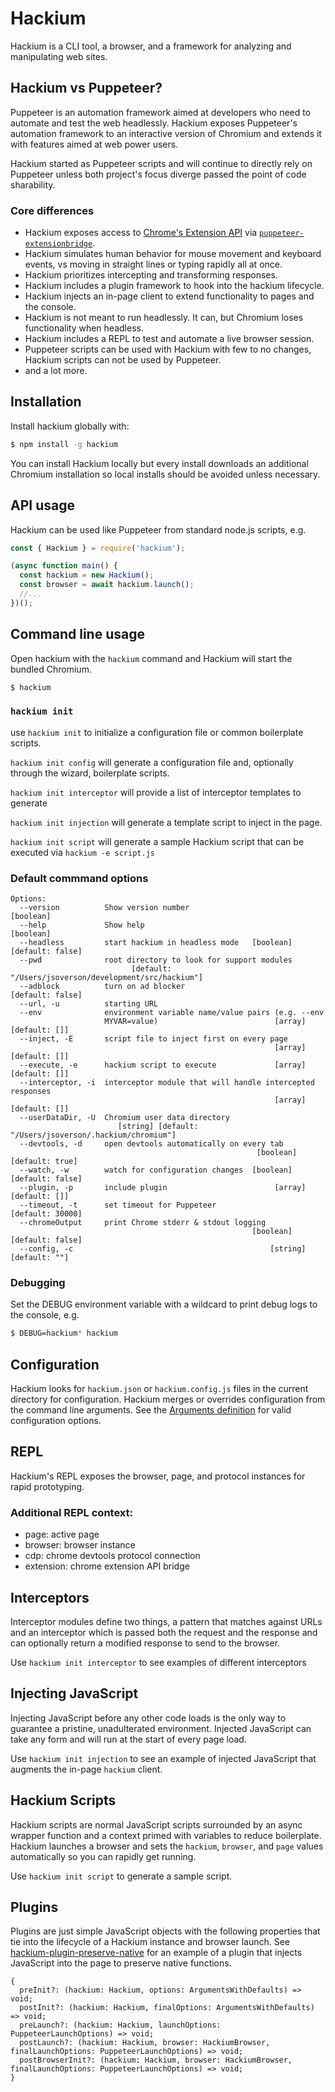 # Hackium

Hackium is a CLI tool, a browser, and a framework for analyzing and manipulating web sites.

## Hackium vs Puppeteer?

Puppeteer is an automation framework aimed at developers who need to automate and test the web headlessly. Hackium exposes Puppeteer's automation framework to an interactive version of Chromium and extends it with features aimed at web power users.

Hackium started as Puppeteer scripts and will continue to directly rely on Puppeteer unless both project's focus diverge passed the point of code sharability.

### Core differences

- Hackium exposes access to [Chrome's Extension API](https://developer.chrome.com/extensions/api_index) via [`puppeteer-extensionbridge`](github.com/jsoverson/puppeteer-extensionbridge).
- Hackium simulates human behavior for mouse movement and keyboard events, vs moving in straight lines or typing rapidly all at once.
- Hackium prioritizes intercepting and transforming responses.
- Hackium includes a plugin framework to hook into the hackium lifecycle.
- Hackium injects an in-page client to extend functionality to pages and the console.
- Hackium is not meant to run headlessly. It can, but Chromium loses functionality when headless.
- Hackium includes a REPL to test and automate a live browser session.
- Puppeteer scripts can be used with Hackium with few to no changes, Hackium scripts can not be used by Puppeteer.
- and a lot more.

## Installation

Install hackium globally with:

```bash
$ npm install -g hackium
```

You can install Hackium locally but every install downloads an additional Chromium installation so local installs should be avoided unless necessary.

## API usage

Hackium can be used like Puppeteer from standard node.js scripts, e.g.

```js
const { Hackium } = require('hackium');

(async function main() {
  const hackium = new Hackium();
  const browser = await hackium.launch();
  //...
})();
```

## Command line usage

Open hackium with the `hackium` command and Hackium will start the bundled Chromium.

```bash
$ hackium
```

### `hackium init`

use `hackium init` to initialize a configuration file or common boilerplate scripts.

`hackium init config` will generate a configuration file and, optionally through the wizard, boilerplate scripts.

`hackium init interceptor` will provide a list of interceptor templates to generate

`hackium init injection` will generate a template script to inject in the page.

`hackium init script` will generate a sample Hackium script that can be executed via `hackium -e script.js`

### Default commmand options

```
Options:
  --version          Show version number                               [boolean]
  --help             Show help                                         [boolean]
  --headless         start hackium in headless mode   [boolean] [default: false]
  --pwd              root directory to look for support modules
                           [default: "/Users/jsoverson/development/src/hackium"]
  --adblock          turn on ad blocker                         [default: false]
  --url, -u          starting URL
  --env              environment variable name/value pairs (e.g. --env
                     MYVAR=value)                          [array] [default: []]
  --inject, -E       script file to inject first on every page
                                                           [array] [default: []]
  --execute, -e      hackium script to execute             [array] [default: []]
  --interceptor, -i  interceptor module that will handle intercepted responses
                                                           [array] [default: []]
  --userDataDir, -U  Chromium user data directory
                        [string] [default: "/Users/jsoverson/.hackium/chromium"]
  --devtools, -d     open devtools automatically on every tab
                                                       [boolean] [default: true]
  --watch, -w        watch for configuration changes  [boolean] [default: false]
  --plugin, -p       include plugin                        [array] [default: []]
  --timeout, -t      set timeout for Puppeteer                  [default: 30000]
  --chromeOutput     print Chrome stderr & stdout logging
                                                      [boolean] [default: false]
  --config, -c                                            [string] [default: ""]
```

### Debugging

Set the DEBUG environment variable with a wildcard to print debug logs to the console, e.g.

```bash
$ DEBUG=hackium* hackium
```

## Configuration

Hackium looks for `hackium.json` or `hackium.config.js` files in the current directory for configuration. Hackium merges or overrides configuration from the command line arguments. See the [Arguments definition](https://github.com/jsoverson/hackium/blob/master/src/arguments.ts#L25-L42) for valid configuration options.

## REPL

Hackium's REPL exposes the browser, page, and protocol instances for rapid prototyping.

### Additional REPL context:

- page: active page
- browser: browser instance
- cdp: chrome devtools protocol connection
- extension: chrome extension API bridge

## Interceptors

Interceptor modules define two things, a pattern that matches against URLs and an interceptor which is passed both the request and the response and can optionally return a modified response to send to the browser.

Use `hackium init interceptor` to see examples of different interceptors

## Injecting JavaScript

Injecting JavaScript before any other code loads is the only way to guarantee a pristine, unadulterated environment. Injected JavaScript can take any form and will run at the start of every page load.

Use `hackium init injection` to see an example of injected JavaScript that augments the in-page `hackium` client.

## Hackium Scripts

Hackium scripts are normal JavaScript scripts surrounded by an async wrapper function and a context primed with variables to reduce boilerplate. Hackium launches a browser and sets the `hackium`, `browser`, and `page` values automatically so you can rapidly get running.

Use `hackium init script` to generate a sample script.

## Plugins

Plugins are just simple JavaScript objects with the following properties that tie into the lifecycle of a Hackium instance and browser launch. See [hackium-plugin-preserve-native](https://github.com/jsoverson/hackium-plugin-preserve-native) for an example of a plugin that injects JavaScript into the page to preserve native functions.

```
{
  preInit?: (hackium: Hackium, options: ArgumentsWithDefaults) => void;
  postInit?: (hackium: Hackium, finalOptions: ArgumentsWithDefaults) => void;
  preLaunch?: (hackium: Hackium, launchOptions: PuppeteerLaunchOptions) => void;
  postLaunch?: (hackium: Hackium, browser: HackiumBrowser, finalLaunchOptions: PuppeteerLaunchOptions) => void;
  postBrowserInit?: (hackium: Hackium, browser: HackiumBrowser, finalLaunchOptions: PuppeteerLaunchOptions) => void;
}
```
